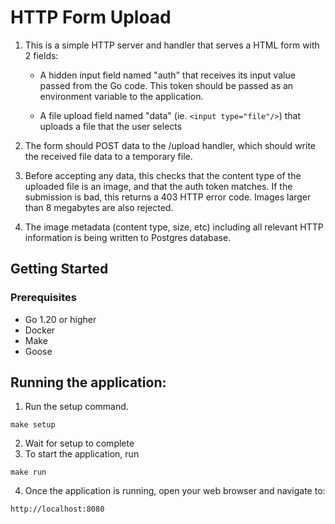 # HTTP Form Upload

1. This is a simple HTTP server and handler that serves a HTML form with 2 fields:

    - A hidden input field named "auth" that receives its input value passed from the Go code. This token should be passed as an environment variable to the application.

    - A file upload field named "data" (ie. `<input type="file"/>`) that uploads a file that the user selects

2. The form should POST data to the /upload handler, which should write the received file data to a temporary file.
3. Before accepting any data, this checks that the content type of the uploaded file is an image, and that the auth token matches.
   If the submission is bad, this returns a 403 HTTP error code. Images larger than 8 megabytes are also rejected.
4. The image metadata (content type, size, etc) including all relevant HTTP information is being written to Postgres database.

## Getting Started

### Prerequisites

- Go 1.20 or higher 
- Docker
- Make
- Goose

## Running the application:
1. Run the setup command.
```
make setup
```
2. Wait for setup to complete
3. To start the application, run
```
make run
```
4. Once the application is running, open your web browser and navigate to:
```
http://localhost:8080
```
